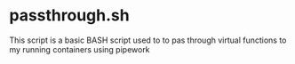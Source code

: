 # passthrough.sh

This script is a basic BASH script used to to pas through virtual functions to my running containers using pipework
